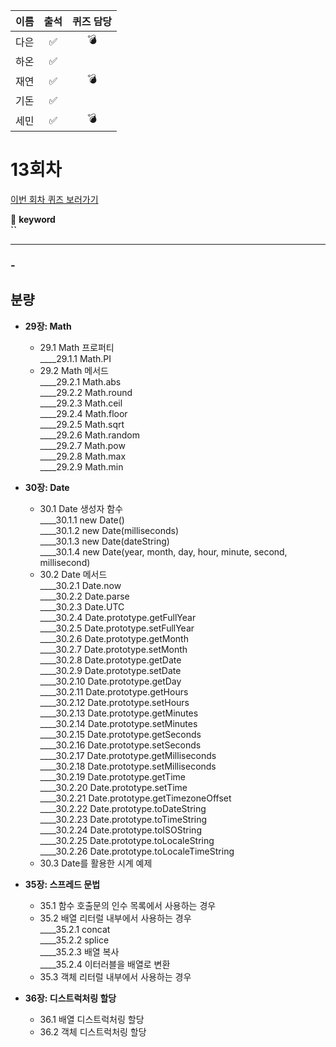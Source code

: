 |이름|출석|퀴즈 담당|
|:--:|:--:|:--:|
|다은|✅|💣|
|하온|✅||
|재연|✅|💣|
|기돈|✅||
|세민|✅|💣|

# 13회차
<a href="https://github.com/ooheunda/how-to-enjoy/issues/13">이번 회차 퀴즈 보러가기</a>  

📌 **keyword**  
    **``**
<hr> 

### - 
  

## 분량

- **29장: Math**
  - 29.1 Math 프로퍼티  
    ____29.1.1 Math.PI  
  - 29.2 Math 메서드  
    ____29.2.1 Math.abs  
    ____29.2.2 Math.round  
    ____29.2.3 Math.ceil  
    ____29.2.4 Math.floor  
    ____29.2.5 Math.sqrt  
    ____29.2.6 Math.random  
    ____29.2.7 Math.pow  
    ____29.2.8 Math.max  
    ____29.2.9 Math.min  

- **30장: Date**
  - 30.1 Date 생성자 함수  
    ____30.1.1 new Date()  
    ____30.1.2 new Date(milliseconds)  
    ____30.1.3 new Date(dateString)  
    ____30.1.4 new Date(year, month, day, hour, minute, second, millisecond)  
  - 30.2 Date 메서드  
    ____30.2.1 Date.now  
    ____30.2.2 Date.parse  
    ____30.2.3 Date.UTC  
    ____30.2.4 Date.prototype.getFullYear  
    ____30.2.5 Date.prototype.setFullYear  
    ____30.2.6 Date.prototype.getMonth  
    ____30.2.7 Date.prototype.setMonth  
    ____30.2.8 Date.prototype.getDate  
    ____30.2.9 Date.prototype.setDate  
    ____30.2.10 Date.prototype.getDay  
    ____30.2.11 Date.prototype.getHours  
    ____30.2.12 Date.prototype.setHours  
    ____30.2.13 Date.prototype.getMinutes  
    ____30.2.14 Date.prototype.setMinutes  
    ____30.2.15 Date.prototype.getSeconds  
    ____30.2.16 Date.prototype.setSeconds  
    ____30.2.17 Date.prototype.getMilliseconds  
    ____30.2.18 Date.prototype.setMilliseconds  
    ____30.2.19 Date.prototype.getTime  
    ____30.2.20 Date.prototype.setTime  
    ____30.2.21 Date.prototype.getTimezoneOffset  
    ____30.2.22 Date.prototype.toDateString  
    ____30.2.23 Date.prototype.toTimeString  
    ____30.2.24 Date.prototype.toISOString  
    ____30.2.25 Date.prototype.toLocaleString  
    ____30.2.26 Date.prototype.toLocaleTimeString  
  - 30.3 Date를 활용한 시계 예제

- **35장: 스프레드 문법**
  - 35.1 함수 호출문의 인수 목록에서 사용하는 경우
  - 35.2 배열 리터럴 내부에서 사용하는 경우  
    ____35.2.1 concat  
    ____35.2.2 splice  
    ____35.2.3 배열 복사  
    ____35.2.4 이터러블을 배열로 변환  
  - 35.3 객체 리터럴 내부에서 사용하는 경우

- **36장: 디스트럭처링 할당**
  - 36.1 배열 디스트럭처링 할당
  - 36.2 객체 디스트럭처링 할당
